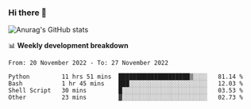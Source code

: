 ### Hi there 👋
![Anurag's GitHub stats](https://github-readme-stats.vercel.app/api?username=jami1024&show_icons=true&theme=radical)

📊 **Weekly development breakdown**
<!--START_SECTION:waka-->

```text
From: 20 November 2022 - To: 27 November 2022

Python         11 hrs 51 mins  ████████████████████▒░░░░   81.14 %
Bash           1 hr 45 mins    ███░░░░░░░░░░░░░░░░░░░░░░   12.03 %
Shell Script   30 mins         █░░░░░░░░░░░░░░░░░░░░░░░░   03.53 %
Other          23 mins         ▓░░░░░░░░░░░░░░░░░░░░░░░░   02.73 %
```

<!--END_SECTION:waka-->
<!--
**jami1024/jami1024** is a ✨ _special_ ✨ repository because its `README.md` (this file) appears on your GitHub profile.

Here are some ideas to get you started:

- 🔭 I’m currently working on ...
- 🌱 I’m currently learning ...
- 👯 I’m looking to collaborate on ...
- 🤔 I’m looking for help with ...
- 💬 Ask me about ...
- 📫 How to reach me: ...
- 😄 Pronouns: ...
- ⚡ Fun fact: ...
-->
